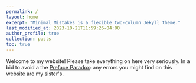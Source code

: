 ```yaml
---
permalink: /
layout: home
excerpt: "Minimal Mistakes is a flexible two-column Jekyll theme."
last_modified_at: 2023-10-21T11:59:26-04:00
author_profile: true
collection: posts
toc: true
---
```


Welcome to my website! Please take everything on here very seriously. In a bid to avoid a the [Preface Paradox](https://en.wikipedia.org/wiki/Preface_paradox): any errors you might find on this website are my sister's. 